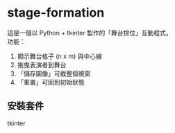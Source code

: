# stage-formation

這是一個以 Python + tkinter 製作的「舞台排位」互動程式。  
功能：
1. 顯示舞台格子 (n x m) 與中心線
2. 拖曳表演者到舞台
3. 「儲存圖像」可截整個視窗
4. 「重置」可回到初始狀態

## 安裝套件
tkinter
